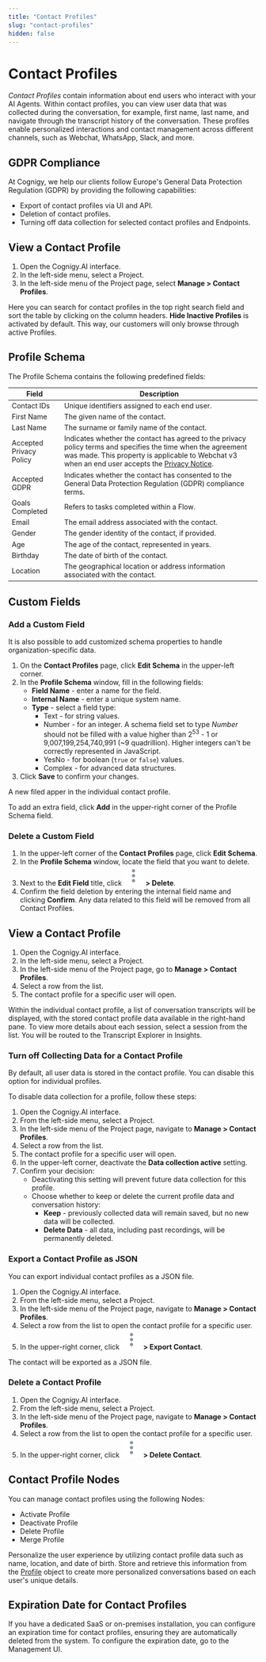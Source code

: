 ```yaml
---
title: "Contact Profiles"
slug: "contact-profiles"
hidden: false
---
```


# Contact Profiles

_Contact Profiles_ contain information about end users who interact with your AI Agents. 
Within contact profiles, you can view user data that was collected during the conversation, for example, first name, last name, and navigate through the transcript history of the conversation. 
These profiles enable personalized interactions and contact management across different channels, such as Webchat, WhatsApp, Slack, and more.

## GDPR Compliance

At Cognigy, we help our clients follow Europe's General Data Protection Regulation (GDPR) by providing the following capabilities:

- Export of contact profiles via UI and API.
- Deletion of contact profiles.
- Turning off data collection for selected contact profiles and Endpoints.

## View a Contact Profile

1. Open the Cognigy.AI interface.
2. In the left-side menu, select a Project.
3. In the left-side menu of the Project page, select **Manage > Contact Profiles**.

Here you can search for contact profiles in the top right search field and sort the table by clicking on the column headers. 
**Hide Inactive Profiles** is activated by default. 
This way, our customers will only browse through active Profiles.

## Profile Schema

The Profile Schema contains the following predefined fields:

| Field                   | Description                                                                                                                                                                                                                                                    |
|-------------------------|----------------------------------------------------------------------------------------------------------------------------------------------------------------------------------------------------------------------------------------------------------------|
| Contact IDs             | Unique identifiers assigned to each end user.                                                                                                                                                                                                                  |
| First Name              | The given name of the contact.                                                                                                                                                                                                                                 |
| Last Name               | The surname or family name of the contact.                                                                                                                                                                                                                     |
| Accepted Privacy Policy | Indicates whether the contact has agreed to the privacy policy terms and specifies the time when the agreement was made. This property is applicable to Webchat v3 when an end user accepts the [Privacy Notice](../../webchat/v3/features.md#privacy-notice). |
| Accepted GDPR           | Indicates whether the contact has consented to the General Data Protection Regulation (GDPR) compliance terms.                                                                                                                                                 |
| Goals Completed         | Refers to tasks completed within a Flow.                                                                                                                                                                                                                       |
| Email                   | The email address associated with the contact.                                                                                                                                                                                                                 |
| Gender                  | The gender identity of the contact, if provided.                                                                                                                                                                                                               |
| Age                     | The age of the contact, represented in years.                                                                                                                                                                                                                  |
| Birthday                | The date of birth of the contact.                                                                                                                                                                                                                              |
| Location                | The geographical location or address information associated with the contact.                                                                                                                                                                                  |

## Custom Fields

### Add a Custom Field

It is also possible to add customized schema properties to handle organization-specific data.

1. On the **Contact Profiles** page, click **Edit Schema** in the upper-left corner.
2. In the **Profile Schema** window, fill in the following fields:
    - **Field Name** - enter a name for the field.
    - **Internal Name** -  enter a unique system name.
    - **Type** - select a field type:
        - Text - for string values.
        - Number - for an integer. A schema field set to type *Number* should not be filled with a value higher than 2<sup>53</sup> - 1 or 9,007,199,254,740,991 (~9 quadrillion). Higher integers can't be correctly represented in JavaScript.
        - YesNo - for boolean (`true` or `false`) values.
        - Complex - for advanced data structures.
3. Click **Save** to confirm your changes.

A new filed apper in the individual contact profile.

To add an extra field, click **Add** in the upper-right corner of the Profile Schema field.

### Delete a Custom Field

1. In the upper-left corner of the **Contact Profiles** page, click **Edit Schema**.
2. In the **Profile Schema** window, locate the field that you want to delete.
3. Next to the **Edit Field** title, click ![vertical-ellipsis](../../_assets/icons/vertical-ellipsis.svg) **> Delete**.
4. Confirm the field deletion by entering the internal field name and clicking **Confirm**. Any data related to this field will be removed from all Contact Profiles.

## View a Contact Profile

1. Open the Cognigy.AI interface.
2. In the left-side menu, select a Project.
3. In the left-side menu of the Project page, go to **Manage > Contact Profiles**.
4. Select a row from the list.
5. The contact profile for a specific user will open.

Within the individual contact profile, a list of conversation transcripts will be displayed, with the stored contact profile data available in the right-hand pane. 
To view more details about each session, select a session from the list. You will be routed to the Transcript Explorer in Insights.

### Turn off Collecting Data for a Contact Profile

By default, all user data is stored in the contact profile. You can disable this option for individual profiles.

To disable data collection for a profile, follow these steps:

1. Open the Cognigy.AI interface.
2. From the left-side menu, select a Project.
3. In the left-side menu of the Project page, navigate to **Manage > Contact Profiles**.
4. Select a row from the list.
5. The contact profile for a specific user will open.
6. In the upper-left corner, deactivate the **Data collection active** setting.
7. Confirm your decision:
   - Deactivating this setting will prevent future data collection for this profile.
   - Choose whether to keep or delete the current profile data and conversation history:
      - **Keep** - previously collected data will remain saved, but no new data will be collected.
      - **Delete Data** - all data, including past recordings, will be permanently deleted.

### Export a Contact Profile as JSON

You can export individual contact profiles as a JSON file.

1. Open the Cognigy.AI interface.
2. From the left-side menu, select a Project.
3. In the left-side menu of the Project page, navigate to **Manage > Contact Profiles**.
4. Select a row from the list to open the contact profile for a specific user.
5. In the upper-right corner, click ![vertical-ellipsis](../../_assets/icons/vertical-ellipsis.svg) **> Export Contact**.

The contact will be exported as a JSON file.

### Delete a Contact Profile

1. Open the Cognigy.AI interface.
2. From the left-side menu, select a Project.
3. In the left-side menu of the Project page, navigate to **Manage > Contact Profiles**.
4. Select a row from the list to open the contact profile for a specific user.
5. In the upper-right corner, click ![vertical-ellipsis](../../_assets/icons/vertical-ellipsis.svg) **> Delete Contact**.

## Contact Profile Nodes

You can manage contact profiles using the following Nodes:

* Activate Profile
* Deactivate Profile
* Delete Profile
* Merge Profile

Personalize the user experience by utilizing contact profile data such as name, location, and date of birth.
Store and retrieve this information from the [Profile](../test/interaction-panel/profile.md) object to create more personalized conversations based on each user's unique details.

## Expiration Date for Contact Profiles

If you have a dedicated SaaS or on-premises installation, you can configure an expiration time for contact profiles, ensuring they are automatically deleted from the system. 
To configure the expiration date, go to the Management UI.
